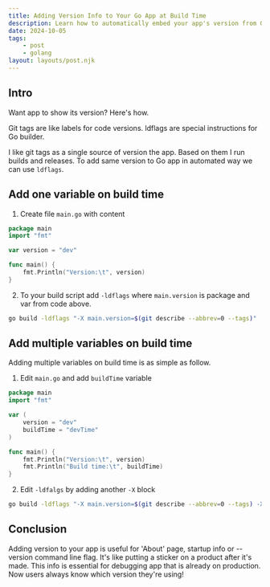 ```yaml
---
title: Adding Version Info to Your Go App at Build Time
description: Learn how to automatically embed your app's version from Git tags into your Go binary during build.
date: 2024-10-05
tags:
    - post
    - golang
layout: layouts/post.njk
---
```


## Intro

Want app to show its version? Here's how.

Git tags are like labels for code versions. ldflags are special instructions for Go builder.

I like git tags as a single source of version the app. Based on them I run builds and releases. To add same version to Go app in automated way we can use `ldflags`.

## Add one variable on build time

1. Create file `main.go` with content

```go
package main
import "fmt"

var version = "dev"

func main() {
    fmt.Println("Version:\t", version)
}
```

2. To your build script add `-ldflags` where `main.version` is package and var from code above.

```bash
go build -ldflags "-X main.version=$(git describe --abbrev=0 --tags)"
```

## Add multiple variables on build time

Adding multiple variables on build time is as simple as follow.

1. Edit `main.go` and add `buildTime` variable

```go
package main
import "fmt"

var (
    version = "dev"
    buildTime = "devTime"
)

func main() {
    fmt.Println("Version:\t", version)
    fmt.Println("Build time:\t", buildTime)
}
```

2. Edit `-ldfalgs` by adding another `-X` block

```bash
go build -ldflags "-X main.version=$(git describe --abbrev=0 --tags) -X main.buildTime=$(date)"
```

## Conclusion

Adding version to your app is useful for 'About' page, startup info or --version command line flag. It's like putting a sticker on a product after it's made. This info is essential for debugging app that is already on production. Now users always know which version they're using!
